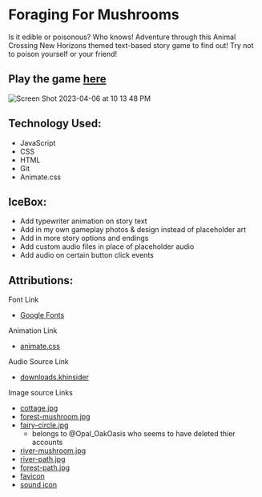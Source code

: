 # Foraging For Mushrooms
Is it edible or poisonous? Who knows! Adventure through this Animal Crossing New Horizons themed text-based story game to find out! Try not to poison yourself or your friend!
## Play the game [here](https://foraging-adventure.netlify.app)

![Screen Shot 2023-04-06 at 10 13 48 PM](https://user-images.githubusercontent.com/127788664/230533773-2e5fc9de-2249-473c-a228-1314efe1feab.png)

## Technology Used:
- JavaScript
- CSS
- HTML
- Git
- Animate.css

## IceBox:
- Add typewriter animation on story text
- Add in my own gameplay photos & design instead of placeholder art
- Add in more story options and endings
- Add custom audio files in place of placeholder audio
- Add audio on certain button click events

## Attributions:
Font Link
 - [Google Fonts](https://fonts.google.com/)

Animation Link
- [animate.css](https://animate.style/)

Audio Source Link
- [downloads.khinsider](https://downloads.khinsider.com/game-soundtracks/album/animal-crossing-new-horizons-2020-switch-gamerip)

Image source Links
- [cottage.jpg](https://i.pinimg.com/originals/97/85/ac/9785accb11bc4122ffbc381ea46eea01.jpg)
- [forest-mushroom.jpg](https://www.reddit.com/r/ac_newhorizons/comments/k3dtuj/foraging_for_mushrooms/)
- [fairy-circle.jpg](https://i.pinimg.com/originals/0f/c8/05/0fc8055774c200d5cab83d706fc90d33.jpg)
  - belongs to @Opal_OakOasis who seems to have deleted thier accounts
- [river-mushroom.jpg](https://pin.it/1tmVxDv)
- [river-path.jpg](https://i.pinimg.com/originals/41/28/e7/4128e743bd9ba254262536233f850f02.jpg)
- [forest-path.jpg](https://www.instagram.com/p/CM6XKJaJFtZ/)
- [favicon](https://www.flaticon.com/free-icons/mushroom)
- [sound icon](https://www.flaticon.com/free-icons/speaker)